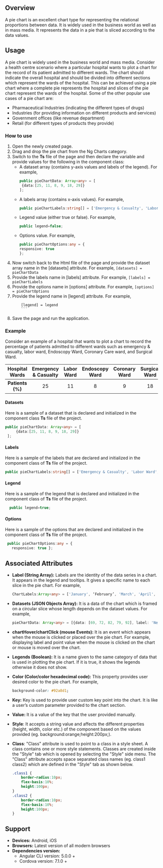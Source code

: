 ## Overview
A pie chart is an excellent chart type for representing the relational proportions between data. It is widely used in the business world as well as in mass media. It represents the data in a pie that is sliced according to the data values.

## Usage
A pie chart is widely used in the business world and mass media.
Consider a health centre scenario where a particular hospital wants to plot a chart for the record of its patient admitted to different wards. The chart should indicate the overall hospital and should be divided into different sections which represent the wards of the hospital. This can be achieved using a pie chart where a complete pie represents the hospital and slices of the pie chart represent the wards of the hospital. 
Some of the other popular use cases of a pie chart are:
-   Pharmaceutical Industries (indicating the different types of drugs)
-   Industries (for providing information on different products and services)
-   Government offices (like revenue department)
-   Retail (for different types of products they provide)

### How to use
1. Open the newly created page.
2. Drag and drop the pie chart from the Ng Charts category.
3. Switch to the **Ts** file of the page and then declare the variable and provide values for the following in the component class: 
    * A dataset array (contains y-axis values and labels of the legend). For example,
        ```typescript 
        public pieChartData: Array<any> = [
         {data:[25, 11, 8, 9, 18, 29]}
        ];
        ```
    * A labels array (contains x-axis values). For example,
        ```typescript
        public pieChartLabels:string[] = ['Emergency & Casualty', 'Labor Ward', 'Endoscopy Ward', 'Coronary Ward', 'Surgical Ward','General Ward'];
        ```
    * Legend value (either true or false). For example, 
        ```typescript
        public legend=false;
        ```
    * Options value. For example,
        ```typescript
        public pieChartOptions:any = {
        responsive: true
        };
        ```
4. Now switch back to the Html file of the page and provide the dataset array name in the [datasets] attribute. For example,
        ```
		[datasets] = pieChartData
		```
6. Provide the labels name in [labels] attribute. For example,
        ```
        [labels] = pieChartLabels
        ```
7. Provide the options name in [options] attribute. For example,
        ```
		[options] = pieChartOptions
		```
8. Provide the legend name in [legend] attribute. For example,
	```
        [legend] = legend
        ```
9. Save the page and run the application. 
### Example
Consider an example of a hospital that wants to plot a chart to record the percentage of patients admitted to different wards such as emergency & casualty, labor ward, Endoscopy Ward, Coronary Care ward, and Surgical Ward.

| Hospital Wards | Emergency &  Casualty | Labor Ward | Endoscopy Ward | Coronary Ward | Surgical Ward | General Ward |
| :------: | :------: | :------: | :------: | :------: | :------: | :------: |
| **Patients (%)** | 25 | 11 | 8 | 9 | 18 | 29 |

#### Datasets
Here is a sample of a dataset that is declared and initialized in the component class **Ts** file of the project. 
```typescript
public pieChartData: Array<any> = [
     {data:[25, 11, 8, 9, 18, 29]}
 ];
```
#### Labels
Here is a sample of the labels that are declared and initialized in the component class of **Ts** file of the project.
```typescript
public pieChartLabels:string[] = ['Emergency & Casualty', 'Labor Ward', 'Endoscopy Ward', 'Coronary Ward', 'Surgical Ward','General Ward'];
```
#### Legend
Here is a sample of the legend that is declared and initialized in the component class of **Ts** file of the project.
```typescript
  public legend=true;
```
#### Options
Here is a sample of the options that are declared and initialized in the component class of **Ts** file of the project.
```typescript
 public pieChartOptions:any = {
   responsive: true };
```
## Associated Attributes
- **Label (String Array):** Labels are the identity of the data series in a chart. It appears in the legend and tooltips. It gives a specific name to each slice in the pie chart. For example, 
    ```typescript
    ChartLabels:Array<any> = ['January', ‘February’, 'March', 'April', 'May', 'June', 'July'];
    ```

-   **Datasets (JSON Objects Array):** It is a data of the chart which is framed on a circular slice whose length depends on the dataset values. For example,
    ```typescript
    pieChartData: Array<any> = [{data: [69, 72, 82, 79, 92], label: 'Net Profit Margin (%)'} ];
    ```
- **chartHover/chartClick (mouse Events):** It is an event which appears when the mouse is clicked or placed over the pie chart. For example, displaying label and point value when the mouse is clicked on the chart or mouse is moved over the chart. 
- **Legends (Boolean):** It is a name given to the same category of data that is used in plotting the pie chart. If it is true, it shows the legends otherwise it does not show.
- **Color (Color/color hexadecimal code):** This property provides user desired color to the pie chart. For example, 
    ```css
    background-color: #92a8d1;
    ```

-   **Key:** Key is used to provide user custom key point into the chart. It is like a user’s custom parameter provided to the chart section.

-   **Value:** It is a value of the key that the user provided manually.
- **Style**: It accepts a string value and affects the different properties (height, width, color etc.) of the component based on the values provided (eg. background:orange;height:200px;).

- **Class**: "Class" attribute is used to point to a class in a style sheet. A class contains one or more style statements. Classes are created inside the "Style" tab which is opened by selecting the "Style" side menu. The "Class" attribute accepts space separated class names (eg. class1 class2) which are defined in the "Style" tab as shown below.
    ```css
    .class1 {
        border-radius:10px;
        flex-basis:10%;
        height:100px;
    }
    .class2 {
        border-radius:10px;
        flex-basis:10%;
        height:100px;
    }
    
    ```
## Support
- **Devices:** Android, iOS
- **Browsers:**  Latest version of all modern browsers
- **Dependencies version:** 
    - Angular CLI version: 5.0.0 + 
    - Cordova version: 7.1.0 +

